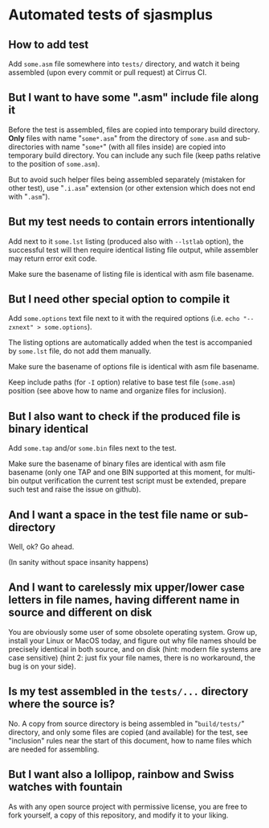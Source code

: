 # Automated tests of sjasmplus

## How to add test

Add `some.asm` file somewhere into `tests/` directory, and watch it being assembled (upon every commit or pull request) at Cirrus CI.

## But I want to have some ".asm" include file along it

Before the test is assembled, files are copied into temporary build directory. **Only** files with name "`some*.asm`" from the directory of `some.asm` and sub-directories with name "`some*`" (with all files inside) are copied into temporary build directory. You can include any such file (keep paths relative to the position of `some.asm`).

But to avoid such helper files being assembled separately (mistaken for other test), use "`.i.asm`" extension (or other extension which does not end with "`.asm`").

## But my test needs to contain errors intentionally

Add next to it `some.lst` listing (produced also with `--lstlab` option), the successful test will then require identical
listing file output, while assembler may return error exit code.

Make sure the basename of listing file is identical with asm file basename.

## But I need other special option to compile it

Add `some.options` text file next to it with the required options (i.e. `echo "--zxnext" > some.options`).

The listing options are automatically added when the test is accompanied by `some.lst` file, do not add them manually.

Make sure the basename of options file is identical with asm file basename.

Keep include paths (for `-I` option) relative to base test file (`some.asm`) position (see above how to name and organize files for inclusion).

## But I also want to check if the produced file is binary identical

Add `some.tap` and/or `some.bin` files next to the test.

Make sure the basename of binary files are identical with asm file basename (only one TAP and one BIN supported at this moment, for multi-bin output verification the current test script must be extended, prepare such test and raise the issue on github).

## And I want a space in the test file name or sub-directory

Well, ok? Go ahead.

(In sanity without space insanity happens)

## And I want to carelessly mix upper/lower case letters in file names, having different name in source and different on disk

You are obviously some user of some obsolete operating system. Grow up, install your Linux or MacOS today, and figure out why file names should be precisely identical in both source, and on disk (hint: modern file systems are case sensitive) (hint 2: just fix your file names, there is no workaround, the bug is on your side).

## Is my test assembled in the `tests/...` directory where the source is?

No. A copy from source directory is being assembled in "`build/tests/`" directory, and only some files are copied (and available) for the test, see "inclusion" rules near the start of this document, how to name files which are needed for assembling.

## But I want also a lollipop, rainbow and Swiss watches with fountain

As with any open source project with permissive license, you are free to fork yourself, a copy of this repository, and modify it to your liking.
